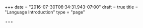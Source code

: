 +++
date = "2016-07-30T06:34:31.943-07:00"
draft = true
title = "Language Introduction"
type = "page"

+++

